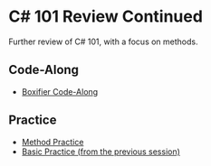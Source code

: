 # <span>C# 101 Review Continued</span>
Further review of C# 101, with a focus on methods.

## Code-Along
- [Boxifier Code-Along](BoxifierCodeAlong.md)

## Practice
- [Method Practice](MethodReviewPractice.md)
- [Basic Practice (from the previous session)](../Cs101Review/BasicReviewPractice.md)
